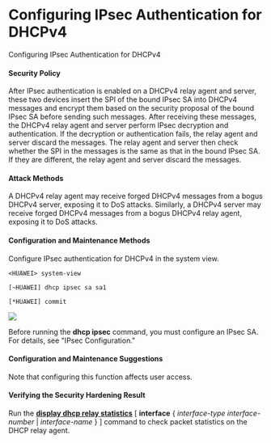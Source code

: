 Configuring IPsec Authentication for DHCPv4
===========================================

Configuring IPsec Authentication for DHCPv4

#### Security Policy

After IPsec authentication is enabled on a DHCPv4 relay agent and server, these two devices insert the SPI of the bound IPsec SA into DHCPv4 messages and encrypt them based on the security proposal of the bound IPsec SA before sending such messages. After receiving these messages, the DHCPv4 relay agent and server perform IPsec decryption and authentication. If the decryption or authentication fails, the relay agent and server discard the messages. The relay agent and server then check whether the SPI in the messages is the same as that in the bound IPsec SA. If they are different, the relay agent and server discard the messages.


#### Attack Methods

A DHCPv4 relay agent may receive forged DHCPv4 messages from a bogus DHCPv4 server, exposing it to DoS attacks. Similarly, a DHCPv4 server may receive forged DHCPv4 messages from a bogus DHCPv4 relay agent, exposing it to DoS attacks.


#### Configuration and Maintenance Methods

Configure IPsec authentication for DHCPv4 in the system view.
```
<HUAWEI> system-view
```
```
[~HUAWEI] dhcp ipsec sa sa1
```
```
[*HUAWEI] commit
```
![](../../../../public_sys-resources/note_3.0-en-us.png) 

Before running the **dhcp ipsec** command, you must configure an IPsec SA. For details, see "IPsec Configuration."




#### Configuration and Maintenance Suggestions

Note that configuring this function affects user access.


#### Verifying the Security Hardening Result

Run the [**display dhcp relay statistics**](cmdqueryname=display+dhcp+relay+statistics) [ **interface** { *interface-type* *interface-number* | *interface-name* } ] command to check packet statistics on the DHCP relay agent.